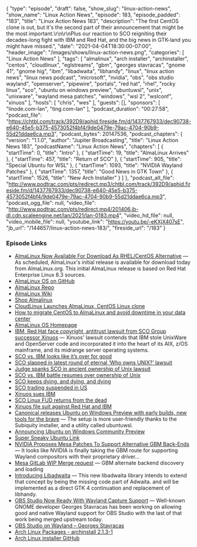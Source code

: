 {
  "type": "episode",
  "draft": false,
  "show_slug": "linux-action-news",
  "show_name": "Linux Action News",
  "episode": 183,
  "episode_padded": "183",
  "title": "Linux Action News 183",
  "description": "The first CentOS clone is out, but it's the second part of their announcement that might be the most important.\r\n\r\nPlus our reaction to SCO reigniting their decades-long fight with IBM and Red Hat, and the big news in GTK-land you might have missed.",
  "date": "2021-04-04T18:30:00-07:00",
  "header_image": "/images/shows/linux-action-news.png",
  "categories": [
    "Linux Action News"
  ],
  "tags": [
    "almalinux",
    "arch installer",
    "archinstaller",
    "centos",
    "cloudlinux",
    "eglstreams",
    "gbm",
    "georges stavracas",
    "gnome 41",
    "gnome hig",
    "ibm",
    "libadwaita",
    "libhandy",
    "linux",
    "linux action news",
    "linux news podcast",
    "microsoft",
    "nvidia",
    "obs",
    "obs studio wayland",
    "openserver",
    "pipewire",
    "portals",
    "red hat",
    "rhel",
    "rocky linux",
    "sco",
    "ubuntu on windows preview",
    "ubuntuwsl",
    "unix",
    "unixware",
    "wayland mesa patches",
    "windows",
    "wsl 2",
    "wslconf",
    "xinuos"
  ],
  "hosts": [
    "chris",
    "wes"
  ],
  "guests": [],
  "sponsors": [
    "linode.com-lan",
    "ting.com-lan"
  ],
  "podcast_duration": "00:27:58",
  "podcast_file": "https://chtbl.com/track/392D9/aphid.fireside.fm/d/1437767933/dec90738-e640-45e5-b375-4573052f4bf4/9de0479e-79ac-4704-90b9-55d21ddae6ca.mp3",
  "podcast_bytes": 20147536,
  "podcast_chapters": {
    "version": "1.1.0",
    "author": "Jupiter Broadcasting",
    "title": "Linux Action News 183",
    "podcastName": "Linux Action News",
    "chapters": [
      {
        "startTime": 0,
        "title": "Intro"
      },
      {
        "startTime": 19,
        "title": "AlmaLinux Arrives"
      },
      {
        "startTime": 457,
        "title": "Return of SCO"
      },
      {
        "startTime": 905,
        "title": "Special Ubuntu for WSL"
      },
      {
        "startTime": 1093,
        "title": "NVIDIA Wayland Patches"
      },
      {
        "startTime": 1357,
        "title": "Good News in GTK Town"
      },
      {
        "startTime": 1526,
        "title": "New Arch Installer"
      }
    ]
  },
  "podcast_alt_file": "http://www.podtrac.com/pts/redirect.mp3/chtbl.com/track/392D9/aphid.fireside.fm/d/1437767933/dec90738-e640-45e5-b375-4573052f4bf4/9de0479e-79ac-4704-90b9-55d21ddae6ca.mp3",
  "podcast_ogg_file": null,
  "video_file": "http://www.podtrac.com/pts/redirect.mp4/201406.jb-dl.cdn.scaleengine.net/lan/2021/lan-0183.mp4",
  "video_hd_file": null,
  "video_mobile_file": null,
  "youtube_link": "https://youtu.be/-eKXjX407sE",
  "jb_url": "/144657/linux-action-news-183/",
  "fireside_url": "/183"
}


### Episode Links

  * [AlmaLinux Now Available For Download As RHEL/CentOS Alternative](https://www.phoronix.com/scan.php?page=news_item&px=Alma-Linux-Download-Now "AlmaLinux Now Available For Download As RHEL/CentOS Alternative") — As scheduled, AlmaLinux's initial release is available for download today from AlmaLinux.org. This initial AlmaLinux release is based on Red Hat Enterprise Linux 8.3 sources. 
  * [AlmaLinux OS on GitHub](https://github.com/AlmaLinux/ "AlmaLinux OS on GitHub")
  * [AlmaLinux Repo](https://repo.almalinux.org/almalinux/ "AlmaLinux Repo")
  * [AlmaLinux Wiki](https://wiki.almalinux.org/ "AlmaLinux Wiki")
  * [Shop Almalinux](https://shop.almalinux.org/ "Shop Almalinux")
  * [CloudLinux Launches AlmaLinux, CentOS Linux clone](https://www.zdnet.com/article/cloudlinux-launches-almalinux-centos-linux-clone/ "CloudLinux Launches AlmaLinux, CentOS Linux clone")
  * [How to migrate CentOS to AlmaLinux and avoid downtime in your data center](https://www.techrepublic.com/article/how-to-migrate-centos-to-almalinux-and-avoid-downtime-in-your-data-center/ "How to migrate CentOS to AlmaLinux and avoid downtime in your data center")
  * [AlmaLinux OS Homepage](https://almalinux.org/ "AlmaLinux OS Homepage")
  * [IBM, Red Hat face copyright, antitrust lawsuit from SCO Group successor Xinuos](https://www.theregister.com/2021/03/31/ibm_redhat_xinuos/ "IBM, Red Hat face copyright, antitrust lawsuit from SCO Group successor Xinuos") — Xinuos' lawsuit contends that IBM stole UnixWare and OpenServer code and incorporated it into the heart of its AIX, z/OS mainframe, and its midrange server operating systems. 
  * [SCO vs. IBM looks like it’s over for good](https://www.theregister.com/2016/02/29/sco_vs_ibm_over/ "SCO vs. IBM looks like it’s over for good")
  * [SCO slapped in latest round of eternal ‘Who owns UNIX?’ lawsuit](https://www.theregister.com/2016/02/08/sco_slapped_in_latest_round_of_eternal_who_owns_unix_lawsuit/ "SCO slapped in latest round of eternal ‘Who owns UNIX?’ lawsuit")
  * [Judge spanks SCO in ancient ownership of Unix lawsuit](https://www.theregister.com/2014/12/19/judge_spanks_sco_in_ancient_ownership_of_unix_lawsuit/ "Judge spanks SCO in ancient ownership of Unix lawsuit")
  * [SCO vs. IBM battle resumes over ownership of Unix](https://www.theregister.com/2013/06/17/sco_ibm_lawsuit_resumes/ "SCO vs. IBM battle resumes over ownership of Unix")
  * [SCO keeps dying, and dying, and dying](https://www.theregister.com/2012/08/09/sco_files_chapter_7/ "SCO keeps dying, and dying, and dying")
  * [SCO trading suspended in US](https://www.theregister.com/2011/04/06/sco_trading_suspended/ "SCO trading suspended in US")
  * [Xinuos sues IBM](https://lwn.net/Articles/851315/ "Xinuos sues IBM")
  * [SCO Linux FUD returns from the dead](https://www.zdnet.com/article/sco-linux-fud-returns-from-the-dead/ "SCO Linux FUD returns from the dead")
  * [Xinuos file suit against Red Hat and IBM](https://arstechnica.com/gadgets/2021/04/xinuos-finishes-picking-up-scos-mantle-by-suing-red-hat-and-ibm/ "Xinuos file suit against Red Hat and IBM")
  * [Canonical releases Ubuntu on Windows Preview with early builds, new tools for the brave](https://www.theregister.com/2021/04/01/canonical_ubuntu_on_windows_preview/ "Canonical releases Ubuntu on Windows Preview with early builds, new tools for the brave") — The setup is more user-friendly thanks to the Subiquity installer, and a utility called ubuntuwsl.
  * [Announcing Ubuntu on Windows Community Preview](https://ubuntu.com//blog/announcing-ubuntu-on-windows-community-preview-wsl-2 "Announcing Ubuntu on Windows Community Preview")
  * [Super Sneaky Ubuntu Link](https://www.microsoft.com/store/apps/9P9Q5ZH1HRR0 "Super Sneaky Ubuntu Link")
  * [NVIDIA Proposes Mesa Patches To Support Alternative GBM Back-Ends](https://www.phoronix.com/scan.php?page=news_item&px=NVIDIA-GBM-Mesa-Backend-Alt "NVIDIA Proposes Mesa Patches To Support Alternative GBM Back-Ends") — It looks like NVIDIA is finally taking the GBM route for supporting Wayland compositors with their proprietary driver...
  * [Mesa GitLab WIP Merge request](https://gitlab.freedesktop.org/mesa/mesa/-/merge_requests/9902 "Mesa GitLab WIP Merge request") — GBM alternate backend discovery and loading 
  * [Introducing Libadwaita](https://aplazas.pages.gitlab.gnome.org/blog/blog/2021/03/31/introducing-libadwaita.html "Introducing Libadwaita") — This new libadwaita library intends to extend that concept by being the missing code part of Adwaita. and will be implemented as a direct GTK 4 continuation and replacement of libhandy.
  * [OBS Studio Now Ready With Wayland Capture Support](https://www.phoronix.com/scan.php?page=news_item&px=OBS-Studio-Wayland-Ready "OBS Studio Now Ready With Wayland Capture Support") — Well-known GNOME developer Georges Stavracas has been working on allowing good and native Wayland support for OBS Studio with the last of that work being merged upstream today.
  * [OBS Studio on Wayland – Georges Stavracas](https://feaneron.com/2021/03/30/obs-studio-on-wayland/ "OBS Studio on Wayland – Georges Stavracas")
  * [Arch Linux Packages - archinstall 2.1.3-1](https://archlinux.org/packages/extra/any/archinstall/ "Arch Linux Packages - archinstall 2.1.3-1")
  * [Arch Linux installer GitHub](https://github.com/archlinux/archinstall "Arch Linux installer GitHub")


